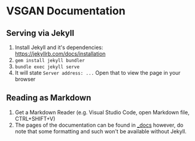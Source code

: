 # VSGAN Documentation

## Serving via Jekyll

1.  Install Jekyll and it's dependencies: <https://jekyllrb.com/docs/installation>
2.  `gem install jekyll bundler`
3.  `bundle exec jekyll serve`
4.  It will state `Server address: ...` Open that to view the page in your browser

## Reading as Markdown

1.  Get a Markdown Reader (e.g. Visual Studio Code, open Markdown file, CTRL+SHIFT+V)
2.  The pages of the documentation can be found in [\_docs](_docs) however, do note that some formatting and such won't be available without Jekyll.
